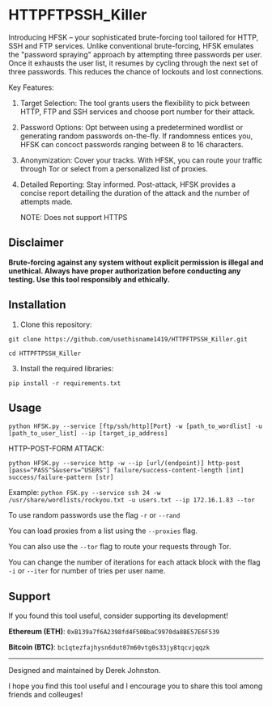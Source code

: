 # HTTPFTPSSH_Killer

Introducing HFSK – your sophisticated brute-forcing tool tailored for HTTP, SSH and FTP services. Unlike conventional brute-forcing, HFSK emulates the "password spraying" approach by attempting three passwords per user. Once it exhausts the user list, it resumes by cycling through the next set of three passwords. This reduces the chance of lockouts and lost connections. 

Key Features:

1. Target Selection: The tool grants users the flexibility to pick between HTTP, FTP and SSH services and choose port number for their attack. 

2. Password Options: Opt between using a predetermined wordlist or generating random passwords on-the-fly. If randomness entices you, HFSK can concoct passwords ranging between 8 to 16 characters.

3. Anonymization: Cover your tracks. With HFSK, you can route your traffic through Tor or select from a personalized list of proxies.

4. Detailed Reporting: Stay informed. Post-attack, HFSK provides a concise report detailing the duration of the attack and the number of attempts made.


     NOTE: Does not support HTTPS


## Disclaimer

**Brute-forcing against any system without explicit permission is illegal and unethical. Always have proper authorization before conducting any testing. Use this tool responsibly and ethically.**

## Installation

1. Clone this repository:

`git clone https://github.com/usethisname1419/HTTPFTPSSH_Killer.git`

`cd HTTPFTPSSH_Killer`


3. Install the required libraries:

`pip install -r requirements.txt`


## Usage

`python HFSK.py --service [ftp/ssh/http][Port} -w [path_to_wordlist] -u [path_to_user_list] --ip [target_ip_address]`

HTTP-POST-FORM ATTACK: 

`python HFSK.py --service http -w --ip [url/(endpoint)] http-post [pass=^PASS^S&users=^USERS^] failure/success-content-length [int] success/failure-pattern [str]`


Example:
`python FSK.py --service ssh 24 -w /usr/share/wordlists/rockyou.txt -u users.txt --ip 172.16.1.83 --tor`

To use random passwords use the flag `-r` or `--rand`

You can load proxies from a list using the `--proxies` flag. 

You can also use the `--tor` flag to route your requests through Tor.

You can change the number of iterations for each attack block with the flag `-i` or `--iter` for number of tries per user name.


## Support

If you found this tool useful, consider supporting its development!

**Ethereum (ETH)**: `0xB139a7f6A2398fd4F50BbaC9970da8BE57E6F539`

**Bitcoin (BTC)**: `bc1qtezfajhysn6dut07m60vtg0s33jy8tqcvjqqzk`

---

Designed and maintained by Derek Johnston.

I hope you find this tool useful and I encourage you to share this tool among friends and colleuges!


